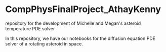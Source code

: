 # CompPhysFinalProject_AthayKenny
repository for the development of Michelle and Megan's asteroid temperature PDE solver

In this repository, we have our notebooks for the diffusion equation PDE solver of a rotating asteroid in space.
